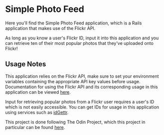 # Simple Photo Feed

Here you'll find the Simple Photo Feed application, which is a Rails application
that makes use of the Flickr API.

As long as you know a user's Flickr ID, input it into this application and you can
retrieve ten of their most popular photos that they've uploaded onto Flickr!

## Usage Notes

This application relies on the Flickr API, make sure to set your environment
variables containing the appropriate API key values before usage. Documentation for
using the Flickr API and its corresponding usage in this application can be viewed 
[here](https://www.flickr.com/services/api/).

Input for retrieving popular photos from a Flickr user requires a user's ID which is
not easily accessible. You can get IDs for usage in this application using services
such as [idGettr](https://www.webfx.com/tools/idgettr/).



This project is done following The Odin Project, which this project in particular can
be found [here](https://www.theodinproject.com/courses/ruby-on-rails/lessons/apis).